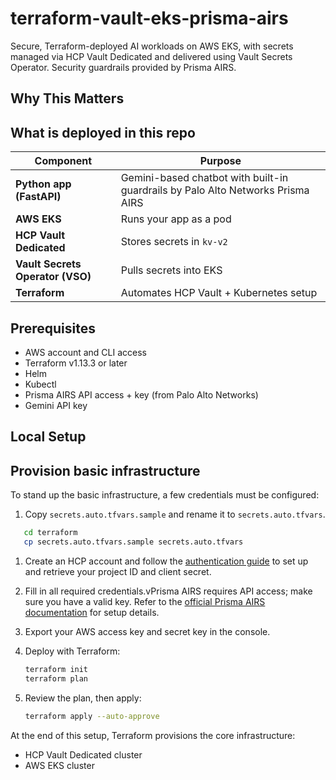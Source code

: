 # terraform-vault-eks-prisma-airs
Secure, Terraform-deployed AI workloads on AWS EKS, with secrets managed via HCP Vault Dedicated and delivered using Vault Secrets Operator. Security guardrails provided by Prisma AIRS.

## Why This Matters

## What is deployed in this repo

| Component                        | Purpose                            |
| -------------------------------- | ---------------------------------- |
| **Python app (FastAPI)**           | Gemini-based chatbot with built-in guardrails by Palo Alto Networks Prisma AIRS            |
| **AWS EKS**         | Runs your app as a pod             |
| **HCP Vault Dedicated**          | Stores secrets in `kv-v2`          |
| **Vault Secrets Operator (VSO)** | Pulls secrets into EKS      |
| **Terraform**                    | Automates HCP Vault + Kubernetes setup |

## Prerequisites

- AWS account and CLI access
- Terraform v1.13.3 or later
- Helm
- Kubectl
- Prisma AIRS API access + key (from Palo Alto Networks)
- Gemini API key

## Local Setup

## Provision basic infrastructure

To stand up the basic infrastructure, a few credentials must be configured:  

1. Copy `secrets.auto.tfvars.sample` and rename it to `secrets.auto.tfvars`.
 ```bash
    cd terraform
    cp secrets.auto.tfvars.sample secrets.auto.tfvars
   ```

1. Create an HCP account and follow the [authentication guide](https://registry.terraform.io/providers/hashicorp/hcp/latest/docs/guides/auth) to set up and retrieve your project ID and client secret.  

13. Fill in all required credentials.vPrisma AIRS requires API access; make sure you have a valid key. Refer to the [official Prisma AIRS documentation](https://docs.paloaltonetworks.com/ai-runtime-security/activation-and-onboarding/activate-your-ai-runtime-security-license/create-an-ai-instance-deployment-profile-in-csp) for setup details.  

1. Export your AWS access key and secret key in the console.  
1. Deploy with Terraform:  
   ```bash
   terraform init
   terraform plan
   ```
1. Review the plan, then apply:
    ```bash
   terraform apply --auto-approve
   ```
At the end of this setup, Terraform provisions the core infrastructure:
- HCP Vault Dedicated cluster
- AWS EKS cluster